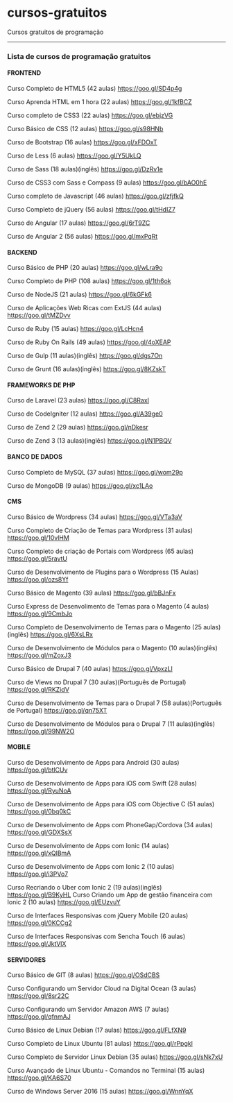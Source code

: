 # cursos-gratuitos
Cursos gratuitos de programação

----------------------------

### Lista de cursos de programação gratuitos

#### FRONTEND


Curso Completo de HTML5 (42 aulas)
https://goo.gl/SD4p4g

Curso Aprenda HTML em 1 hora (22 aulas)
https://goo.gl/1kfBCZ

Curso completo de CSS3 (22 aulas)
https://goo.gl/ebjzVG

Curso Básico de CSS (12 aulas)
https://goo.gl/s98HNb

Curso de Bootstrap (16 aulas)
https://goo.gl/xFDOxT

Curso de Less (6 aulas)
https://goo.gl/Y5UkLQ

Curso de Sass (18 aulas)(inglês)
https://goo.gl/DzRv1e

Curso de CSS3 com Sass e Compass (9 aulas)
https://goo.gl/bAO0hE

Curso completo de Javascript (46 aulas)
https://goo.gl/zfjfkQ

Curso Completo de jQuery (56 aulas)
https://goo.gl/tHdIZ7

Curso de Angular (17 aulas)
https://goo.gl/6rT9ZC

Curso de Angular 2 (56 aulas)
https://goo.gl/mxPqRt

#### BACKEND


Curso Básico de PHP (20 aulas)
https://goo.gl/wLra9o

Curso Completo de PHP (108 aulas)
https://goo.gl/1th6ok

Curso de NodeJS (21 aulas)
https://goo.gl/6kGFk6

Curso de Aplicações Web Ricas com ExtJS (44 aulas)
https://goo.gl/tMZDvv

Curso de Ruby (15 aulas)
https://goo.gl/LcHcn4

Curso de Ruby On Rails (49 aulas)
https://goo.gl/4oXEAP

Curso de Gulp (11 aulas)(inglês)
https://goo.gl/dgs7On

Curso de Grunt (16 aulas)(inglês)
https://goo.gl/8KZskT

#### FRAMEWORKS DE PHP


Curso de Laravel (23 aulas)
https://goo.gl/C8RaxI

Curso de CodeIgniter (12 aulas)
https://goo.gl/A39ge0

Curso de Zend 2 (29 aulas)
https://goo.gl/nDkesr

Curso de Zend 3 (13 aulas)(inglês)
https://goo.gl/N1PBQV

#### BANCO DE DADOS


Curso Completo de MySQL (37 aulas)
https://goo.gl/wom29p

Curso de MongoDB (9 aulas)
https://goo.gl/xc1LAo

#### CMS


Curso Básico de Wordpress (34 aulas)
https://goo.gl/VTa3aV

Curso Completo de Criação de Temas para Wordpress (31 aulas)
https://goo.gl/10vlHM

Curso Completo de criação de Portais com Wordpress (65 aulas)
https://goo.gl/5ravtU

Curso de Desenvolvimento de Plugins para o Wordpress (15 Aulas)
https://goo.gl/ozs8Yf

Curso Básico de Magento (39 aulas)
https://goo.gl/bBJnFx

Curso Express de Desenvolimento de Temas para o Magento (4 aulas)
https://goo.gl/9CmbJo

Curso Completo de Desenvolvimento de Temas para o Magento (25 aulas)(inglês)
https://goo.gl/6XsLRx

Curso de Desenvolvimento de Módulos para o Magento (10 aulas)(inglês)
https://goo.gl/mZoxJ3

Curso Básico de Drupal 7 (40 aulas)
https://goo.gl/VpxzLl

Curso de Views no Drupal 7 (30 aulas)(Português de Portugal)
https://goo.gl/RKZidV

Curso de Desenvolvimento de Temas para o Drupal 7 (58 aulas)(Português de Portugal)
https://goo.gl/qn75XT

Curso de Desenvolvimento de Módulos para o Drupal 7 (11 aulas)(inglês)
https://goo.gl/99NW2O

#### MOBILE

Curso de Desenvolvimento de Apps para Android (30 aulas)
https://goo.gl/btlCUv

Curso de Desenvolvimento de Apps para iOS com Swift (28 aulas)
https://goo.gl/RyuNoA

Curso de Desenvolvimento de Apps para iOS com Objective C (51 aulas)
https://goo.gl/0bq0kC

Curso de Desenvolvimento de Apps com PhoneGap/Cordova (34 aulas)
https://goo.gl/GDXSsX

Curso de Desenvolvimento de Apps com Ionic (14 aulas)
https://goo.gl/xQlBmA

Curso de Desenvolvimento de Apps com Ionic 2 (10 aulas)
https://goo.gl/i3PVo7

Curso Recriando o Uber com Ionic 2 (19 aulas)(inglês)
https://goo.gl/B9KyHL
Curso Criando um App de gestão financeira com Ionic 2 (10 aulas)
https://goo.gl/EUzvuY

Curso de Interfaces Responsivas com jQuery Mobile (20 aulas)
https://goo.gl/0KCCg2

Curso de Interfaces Responsivas com Sencha Touch (6 aulas)
https://goo.gl/JktVlX

#### SERVIDORES


Curso Básico de GIT (8 aulas)
https://goo.gl/OSdCBS

Curso Configurando um Servidor Cloud na Digital Ocean (3 aulas)
https://goo.gl/8sr22C

Curso Configurando um Servidor Amazon AWS (7 aulas)
https://goo.gl/qfnmAJ

Curso Básico de Linux Debian (17 aulas)
https://goo.gl/FLfXN9

Curso Completo de Linux Ubuntu (81 aulas)
https://goo.gl/rPpgkl

Curso Completo de Servidor Linux Debian (35 aulas)
https://goo.gl/sNk7xU

Curso Avançado de Linux Ubuntu - Comandos no Terminal (15 aulas)
https://goo.gl/KA6S70

Curso de Windows Server 2016 (15 aulas)
https://goo.gl/WnnYqX
